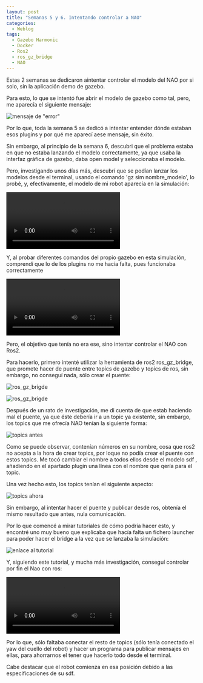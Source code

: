```yaml
---
layout: post
title: "Semanas 5 y 6. Intentando controlar a NAO"
categories:
  - Weblog
tags:
  - Gazebo Harmonic
  - Docker
  - Ros2
  - ros_gz_bridge
  - NAO
---
```


Estas 2 semanas se dedicaron aintentar controlar el modelo del NAO por si solo, sin la aplicación demo de gazebo.

Para esto, lo que se intentó fue abrir el modelo de gazebo como tal, pero, me aparecía el siguiente mensaje:

![mensaje de "error"](/2024-tfg-eva-fernandez/images/semanas-5-y-6/error.png)

Por lo que, toda la semana 5 se dedicó a intentar entender dónde estaban esos plugins y por qué me aparecí aese mensaje, sin éxito.

Sin embargo, al principio de la semana 6, descubri que el problema estaba en que no estaba lanzando el modelo correctamente, ya que usaba la interfaz gráfica de gazebo, daba open model y seleccionaba el modelo.

Pero, investigando unos días más, descubrí que se podían lanzar los modelos desde el terminal, usando el comando 'gz sim nombre_modelo', lo probé, y, efectivamente, el modelo de mi robot aparecía en la simulación:

![modelo lanzado](/2024-tfg-eva-fernandez/images/semanas-5-y-6/video_nao.webm)

Y, al probar diferentes comandos del propio gazebo en esta simulación, comprendí que lo de los plugins no me hacía falta, pues funcionaba correctamente

![probando el nao](/2024-tfg-eva-fernandez/images/semanas-5-y-6/video_nao_funcionando.webm)

Pero, el objetivo que tenía no era ese, sino intentar controlar el NAO con Ros2.

Para hacerlo, primero intenté utilizar la herramienta de ros2 ros_gz_bridge, que promete hacer de puente entre topics de gazebo y topics de ros, sin embargo, no conseguí nada, sólo crear el puente:

![ros_gz_brigde](/2024-tfg-eva-fernandez/images/semanas-5-y-6/ros_bridge_1.png)

![ros_gz_brigde](/2024-tfg-eva-fernandez/images/semanas-5-y-6/ros_bridge_2.png)


Después de un rato de investigación, me di cuenta de que estab haciendo mal el puente, ya que éste debería ir a un topic ya existente, sin embargo, los topics que me ofrecía NAO tenían la siguiente forma:

![topics antes](/2024-tfg-eva-fernandez/images/semanas-5-y-6/topics_antes.png)

Como se puede observar, contenían números en su nombre, cosa que ros2 no acepta a la hora de crear topics, por loque no podía crear el puente con estos topics. Me tocó cambiar el nombre a todos ellos desde el modelo sdf , añadiendo en el apartado plugin una línea con el nombre que qería para el topic.

Una vez hecho esto, los topics tenían el siguiente aspecto:

![topics ahora](/2024-tfg-eva-fernandez/images/semanas-5-y-6/topics_ahora.png)

Sin embargo, al intentar hacer el puente y publicar desde ros, obtenía el mismo resultado que antes, nula comunicación.

Por lo que comencé a mirar tutoriales de cómo podría hacer esto, y encontré uno muy bueno que explicaba que hacía falta un fichero launcher para poder hacer el bridge a la vez que se lanzaba la simulación:

![enlace al tutorial](https://www.youtube.com/watch?v=DsjJtC8QTQY)

Y, siguiendo este tutorial, y mucha más investigación, conseguí controlar por fin el Nao con ros:

![controlando el nao](/2024-tfg-eva-fernandez/images/semanas-5-y-6/video_nao_moviendose_con_ros.webm)

Por lo que, sólo faltaba conectar el resto de topics (sólo tenía conectado el yaw del cuello del robot) y hacer un programa para publicar mensajes en ellas, para ahorrarnos el tener que hacerlo todo desde el terminal.

Cabe destacar que el robot comienza en esa posición debido a las especificaciones de su sdf.
